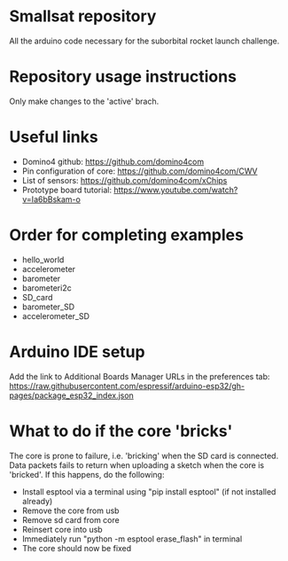 # Smallsat repository
All the arduino code necessary for the suborbital rocket launch challenge.

# Repository usage instructions
Only make changes to the 'active' brach.

# Useful links
- Domino4 github: https://github.com/domino4com
- Pin configuration of core: https://github.com/domino4com/CWV 
- List of sensors: https://github.com/domino4com/xChips 
- Prototype board tutorial: https://www.youtube.com/watch?v=Ia6bBskam-o 

# Order for completing examples
- hello_world
- accelerometer
- barometer
- barometeri2c
- SD_card
- barometer_SD
- accelerometer_SD

# Arduino IDE setup
Add the link to Additional Boards Manager URLs in the preferences tab: https://raw.githubusercontent.com/espressif/arduino-esp32/gh-pages/package_esp32_index.json

# What to do if the core 'bricks'
The core is prone to failure, i.e. 'bricking' when the SD card is connected.
Data packets fails to return when uploading a sketch when the core is 'bricked'.
If this happens, do the following:
- Install esptool via a terminal using "pip install esptool" (if not installed already)
- Remove the core from usb
- Remove sd card from core
- Reinsert core into usb
- Immediately run "python -m esptool erase_flash" in terminal
- The core should now be fixed 
